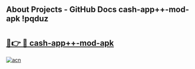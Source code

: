 ## About Projects - GitHub Docs cash-app++-mod-apk !pqduz

# <h2><a href="https://andorid.site?title=cash-app++-mod-apk&ref=14PRO">🔗👉 🔴 cash-app++-mod-apk</a></h2>

[![acn](https://github.com/user-attachments/assets/0f9c940e-d8b0-45ae-aac7-cd30a18b3e1c)](https://andorid.site?title=cash-app++-mod-apk&ref=14PRO)

